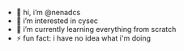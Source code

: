 - 👋 hi, i’m @nenadcs
- 👀 i’m interested in cysec
- 🌱 i’m currently learning everything from scratch
- ⚡ fun fact: i have no idea what i'm doing

<!---
nenadcs/nenadcs is a ✨ special ✨ repository because its `README.md` (this file) appears on your GitHub profile.
You can click the Preview link to take a look at your changes.
--->
